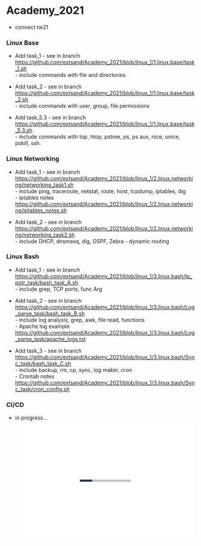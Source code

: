 # Academy_2021
- connect tw21


### Linux Base

- Add task_1 - see in branch 
    <br>https://github.com/extsand/Academy_2021/blob/linux_1/1.linux.base/task_1.sh
    <br>- include commands with file and directories 

- Add task_2 - see in branch 
    <br>https://github.com/extsand/Academy_2021/blob/linux_1/1.linux.base/task_2.sh
    <br>- include commands with user, group, file permissions

- Add task_5.3 - see in branch 
    <br>https://github.com/extsand/Academy_2021/blob/linux_1/1.linux.base/task_5.3.sh
    <br>- include commands with top, htop, pstree, ps, ps aux, nice, unice, pskill, ssh.

### Linux Networking
- Add task_1 - see in branch
    <br>https://github.com/extsand/Academy_2021/blob/linux_1/2.linux.networking/networking_task1.sh
    <br>- include ping, traceroute, netstat, route, host, tcpdump, iptables, dig
		<br>- iptables notes https://github.com/extsand/Academy_2021/blob/linux_1/2.linux.networking/iptables_notes.sh

- Add task_2 - see in branch
    <br>https://github.com/extsand/Academy_2021/blob/linux_1/2.linux.networking/networking_task2.sh
    <br>- include DHCP, dnsmasq, dig, OSPF, Zebra - dynamic routing
   
### Linux Bash
- Add task_1 - see in branch
    <br>https://github.com/extsand/Academy_2021/blob/linux_1/3.linux.bash/Ip_potr_task/bash_task_A.sh
    <br>- include grep, TCP ports, func Arg
    
- Add task_2 - see in branch
    <br>https://github.com/extsand/Academy_2021/blob/linux_1/3.linux.bash/Log_parse_task/bash_task_B.sh
    <br>- include log analysis, grep, awk, file read, functions
        <br>- Apache log example https://github.com/extsand/Academy_2021/blob/linux_1/3.linux.bash/Log_parse_task/apache_logs.txt
    
- Add task_3 - see in branch
    <br>https://github.com/extsand/Academy_2021/blob/linux_1/3.linux.bash/Sync_task/bash_task_C.sh
    <br>- include backup, rm, cp, sync, log maker, cron
        <br>- Crontab notes https://github.com/extsand/Academy_2021/blob/linux_1/3.linux.bash/Sync_task/cron_config.sh




### CI/CD
- in progress...
    ![animation](https://github.com/extsand/Academy_2021/blob/linux_1/img/loading.gif)